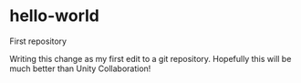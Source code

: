 # hello-world
First repository


Writing this change as my first edit to a git repository. Hopefully this will be much better than Unity Collaboration!
